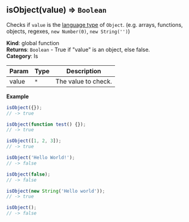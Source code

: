 <a name="isObject"></a>

## isObject(value) ⇒ <code>Boolean</code>
Checks if `value` is the [language type](http://www.ecma-international.org/ecma-262/7.0/#sec-ecmascript-language-types) of `Object`. (e.g. arrays, functions, objects, regexes, `new Number(0)`, `new String('')`)

**Kind**: global function  
**Returns**: <code>Boolean</code> - True if "value" is an object, else false.  
**Category**: Is  

| Param | Type | Description |
| --- | --- | --- |
| value | <code>\*</code> | The value to check. |

**Example**  
```js
isObject({});
// -> true

isObject(function test() {});
// -> true

isObject([1, 2, 3]);
// -> true

isObject('Hello World!');
// -> false

isObject(false);
// -> false

isObject(new String('Hello world'));
// -> true

isObject();
// -> false
```
